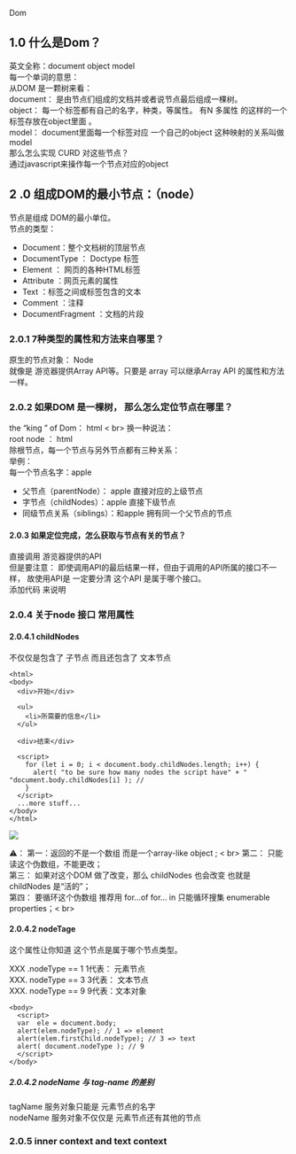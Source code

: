 Dom  

## 1.0 什么是Dom？ 
英文全称：document object model<br>
每一个单词的意思：<br>
从DOM 是一颗树来看：<br>
document： 是由节点们组成的文档并或者说节点最后组成一棵树。<br>
object： 每一个标签都有自己的名字，种类，等属性。 有N 多属性 的这样的一个标签存放在object里面 。<br>
model： document里面每一个标签对应 一个自己的object  这种映射的关系叫做 model <br>
那么怎么实现 CURD 对这些节点？ <br>
通过javascript来操作每一个节点对应的object <br>

## 2 .0  组成DOM的最小节点：（node）
节点是组成 DOM的最小单位。<br>
节点的类型：<br>
* Document：整个文档树的顶层节点 <br>
* DocumentType ： Doctype 标签 <br>
* Element ： 网页的各种HTML标签 <br>
* Attribute ：网页元素的属性 <br>
* Text ：标签之间或标签包含的文本  <br>
* Comment ：注释<br>
* DocumentFragment ：文档的片段 <br>

### 2.0.1  7种类型的属性和方法来自哪里？
原生的节点对象： Node  <br>
就像是 游览器提供Array API等。只要是 array 可以继承Array API 的属性和方法一样。<br>

### 2.0.2  如果DOM 是一棵树， 那么怎么定位节点在哪里？
the “king ” of Dom：  html   < br>
换一种说法： <br>
root node  ： html  <br>
除根节点，每一个节点与另外节点都有三种关系：<br>
举例： <br>
每一个节点名字：apple <br>
* 父节点（parentNode）： apple 直接对应的上级节点 <br>
* 字节点（childNodes）：apple 直接下级节点 <br>
* 同级节点关系（siblings）：和apple 拥有同一个父节点的节点 <br>

#### 2.0.3  如果定位完成，怎么获取与节点有关的节点？
直接调用 游览器提供的API <br>
但是要注意： 即使调用API的最后结果一样，但由于调用的API所属的接口不一样， 故使用API是 一定要分清  这个API 是属于哪个接口。<br>
添加代码  来说明 

### 2.0.4 关于node 接口 常用属性  
#### 2.0.4.1 childNodes 
 不仅仅是包含了 子节点 而且还包含了 文本节点 <br>
```
<html>
<body>
  <div>开始</div>

  <ul>
    <li>所需要的信息</li>
  </ul>

  <div>结束</div>

  <script>
    for (let i = 0; i < document.body.childNodes.length; i++) {
      alert( "to be sure how many nodes the script have" + " "document.body.childNodes[i] ); // 
    }
  </script>
  ...more stuff...
</body>
</html>

```

![](%E4%B8%80%E9%A2%97%E7%94%9F%E9%95%BF%E5%9C%A8%20%E6%B8%B8%E8%A7%88%E5%99%A8%E7%9A%84%E2%80%9C%F0%9F%8C%B2%E2%80%9D%20Dom/127_0_0_1_51066_EventExample_Start_learnjs_html_%E5%92%8C_Walking_the_DOM.jpg)

⚠️：
第一：返回的不是一个数组 而是一个array-like object ; < br>
第二： 只能读这个伪数组，不能更改；<br>
第三： 如果对这个DOM 做了改变，那么 childNodes 也会改变 也就是childNodes 是“活的”；<br>
第四： 要循环这个伪数组 推荐用 for…of   for… in 只能循环搜集 enumerable properties；< br>

#### 2.0.4.2 nodeTage 
这个属性让你知道 这个节点是属于哪个节点类型。<br>

XXX .nodeType == 1 1代表： 元素节点<br>
XXX. nodeType == 3  3代表： 文本节点<br>
XXX. nodeType == 9   9代表：文本对象 <br>


```
<body>
  <script>
  var  ele = document.body; 
  alert(elem.nodeType); // 1 => element
  alert(elem.firstChild.nodeType); // 3 => text
  alert( document.nodeType ); // 9
  </script>
</body> 

```

##### 2.0.4.2 nodeName 与 tag-name 的差别 
tagName 服务对象只能是 元素节点的名字 <br>
nodeName 服务对象不仅仅是 元素节点还有其他的节点<br>

### 2.0.5 inner context  and text context  
